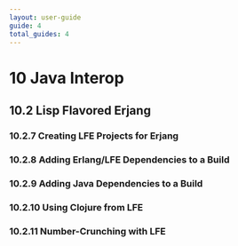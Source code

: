 ```yaml
---
layout: user-guide
guide: 4
total_guides: 4
---
```

# 10 Java Interop


## 10.2 Lisp Flavored Erjang


### 10.2.7 Creating LFE Projects for Erjang


### 10.2.8 Adding Erlang/LFE Dependencies to a Build


### 10.2.9 Adding Java Dependencies to a Build


### 10.2.10 Using Clojure from LFE


### 10.2.11 Number-Crunching with LFE